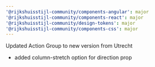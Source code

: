 ```yaml
---
'@rijkshuisstijl-community/components-angular': major
'@rijkshuisstijl-community/components-react': major
'@rijkshuisstijl-community/design-tokens': major
'@rijkshuisstijl-community/components-css': major
---
```


Updated Action Group to new version from Utrecht

- added column-stretch option for direction prop
